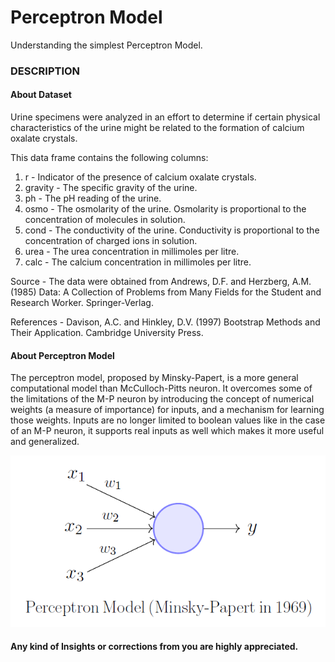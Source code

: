 # Perceptron Model
Understanding the simplest Perceptron Model.

### DESCRIPTION
#### About Dataset

Urine specimens were analyzed in an effort to determine if certain physical characteristics of the urine might be related to the formation of calcium oxalate crystals.

This data frame contains the following columns:
1. r - Indicator of the presence of calcium oxalate crystals.
2. gravity - The specific gravity of the urine.
3. ph - The pH reading of the urine.
4. osmo - The osmolarity of the urine. Osmolarity is proportional to the concentration of molecules in solution.
5. cond - The conductivity of the urine. Conductivity is proportional to the concentration of charged ions in solution.
6. urea - The urea concentration in millimoles per litre.
7. calc - The calcium concentration in millimoles per litre.

Source - The data were obtained from Andrews, D.F. and Herzberg, A.M. (1985) Data: A Collection of Problems from Many Fields for the    Student and Research Worker. Springer-Verlag.

References - Davison, A.C. and Hinkley, D.V. (1997) Bootstrap Methods and Their Application. Cambridge University Press.

#### About Perceptron Model

The perceptron model, proposed by Minsky-Papert, is a more general computational model than McCulloch-Pitts neuron. It overcomes some of the limitations of the M-P neuron by introducing the concept of numerical weights (a measure of importance) for inputs, and a mechanism for learning those weights. Inputs are no longer limited to boolean values like in the case of an M-P neuron, it supports real inputs as well which makes it more useful and generalized.

![](image2.png)

#### Any kind of Insights or corrections from you are highly appreciated.
